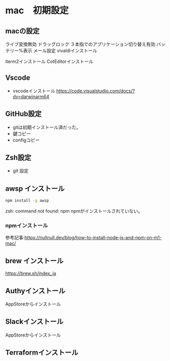 # mac　初期設定

## macの設定
ライブ変換無効
ドラッグロック
３本指でのアプリケーション切り替え有効
バッテリー%表示
メール設定
vivaldiインストール

iterm2インストール
CotEditorインストール

## Vscode
- vscodeインストール
https://code.visualstudio.com/docs/?dv=darwinarm64

## GitHub設定
- gitは初期インストール済だった。
- 鍵コピー
- configコピー

## Zsh設定
- git 設定



## awsp インストール

```sh
npm install -g awsp
```
zsh: command not found: npm
npmがインストールされていない。

### npmインストール

参考記事:https://nullnull.dev/blog/how-to-install-node-js-and-npm-on-m1-mac/





## brew インストール

https://brew.sh/index_ja

## Authyインストール
AppStoreからインストール


## Slackインストール
AppStoreからインストール

## Terraformインストール
